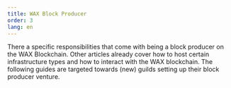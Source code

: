 ```yaml
---
title: WAX Block Producer
order: 3
lang: en
---
```

There a specific responsibilities that come with being a block producer on the WAX Blockchain. Other articles already cover how to host certain infrastructure types and how to interact with the WAX blockchain.
The following guides are targeted towards (new) guilds setting up their block producer venture.
